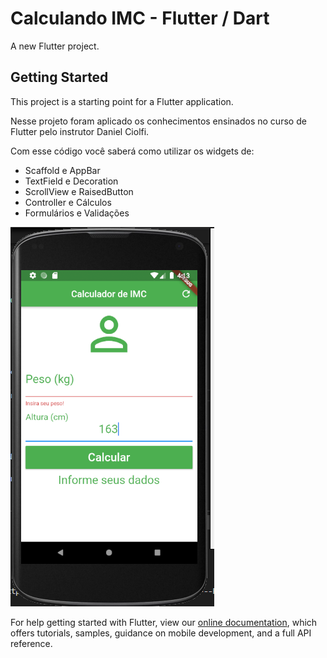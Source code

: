 # Calculando IMC - Flutter / Dart

A new Flutter project.

## Getting Started

This project is a starting point for a Flutter application.

Nesse projeto foram aplicado os conhecimentos ensinados no curso de Flutter pelo instrutor Daniel Ciolfi.

Com esse código você saberá como utilizar os widgets de:

- Scaffold e AppBar
- TextField e Decoration
- ScrollView e RaisedButton
- Controller e Cálculos
- Formulários e Validações

![Tela do software](https://github.com/camimassaneiro/Calculo-IMC---Flutter/blob/master/imc.PNG)

For help getting started with Flutter, view our
[online documentation](https://flutter.dev/docs), which offers tutorials,
samples, guidance on mobile development, and a full API reference.
